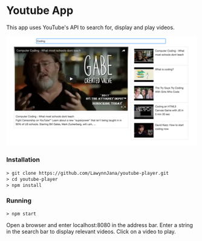 # Youtube App
This app uses YouTube's API to search for, display and play videos.

![alt text](images/youtube-app-ex.png "App's interface")

### Installation

```
> git clone https://github.com/LawynnJana/youtube-player.git
> cd youtube-player
> npm install
```
### Running
```
> npm start
```
Open a browser and enter localhost:8080 in the address bar.
Enter a string in the search bar to display relevant videos.
Click on a video to play.
